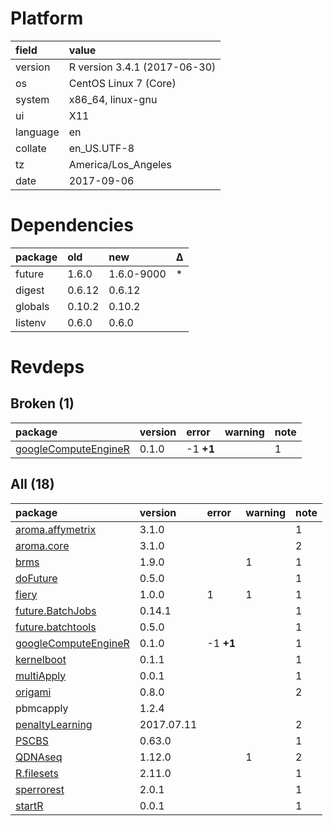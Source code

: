 # Platform

|field    |value                        |
|:--------|:----------------------------|
|version  |R version 3.4.1 (2017-06-30) |
|os       |CentOS Linux 7 (Core)        |
|system   |x86_64, linux-gnu            |
|ui       |X11                          |
|language |en                           |
|collate  |en_US.UTF-8                  |
|tz       |America/Los_Angeles          |
|date     |2017-09-06                   |

# Dependencies

|package |old    |new        |Δ  |
|:-------|:------|:----------|:--|
|future  |1.6.0  |1.6.0-9000 |*  |
|digest  |0.6.12 |0.6.12     |   |
|globals |0.10.2 |0.10.2     |   |
|listenv |0.6.0  |0.6.0      |   |

# Revdeps

## Broken (1)

|package                                                  |version |error     |warning |note |
|:--------------------------------------------------------|:-------|:---------|:-------|:----|
|[googleComputeEngineR](problems.md#googlecomputeenginer) |0.1.0   |-1 __+1__ |        |1    |

## All (18)

|package                                                  |version    |error     |warning |note |
|:--------------------------------------------------------|:----------|:---------|:-------|:----|
|[aroma.affymetrix](problems.md#aroma.affymetrix)         |3.1.0      |          |        |1    |
|[aroma.core](problems.md#aroma.core)                     |3.1.0      |          |        |2    |
|[brms](problems.md#brms)                                 |1.9.0      |          |1       |1    |
|[doFuture](problems.md#dofuture)                         |0.5.0      |          |        |1    |
|[fiery](problems.md#fiery)                               |1.0.0      |1         |1       |1    |
|[future.BatchJobs](problems.md#future.batchjobs)         |0.14.1     |          |        |1    |
|[future.batchtools](problems.md#future.batchtools)       |0.5.0      |          |        |1    |
|[googleComputeEngineR](problems.md#googlecomputeenginer) |0.1.0      |-1 __+1__ |        |1    |
|[kernelboot](problems.md#kernelboot)                     |0.1.1      |          |        |1    |
|[multiApply](problems.md#multiapply)                     |0.0.1      |          |        |1    |
|[origami](problems.md#origami)                           |0.8.0      |          |        |2    |
|pbmcapply                                                |1.2.4      |          |        |     |
|[penaltyLearning](problems.md#penaltylearning)           |2017.07.11 |          |        |2    |
|[PSCBS](problems.md#pscbs)                               |0.63.0     |          |        |1    |
|[QDNAseq](problems.md#qdnaseq)                           |1.12.0     |          |1       |2    |
|[R.filesets](problems.md#r.filesets)                     |2.11.0     |          |        |1    |
|[sperrorest](problems.md#sperrorest)                     |2.0.1      |          |        |1    |
|[startR](problems.md#startr)                             |0.0.1      |          |        |1    |

